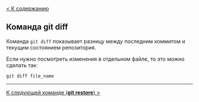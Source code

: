 [< К содержанию](./readme.md)

## Команда git diff

Команда `git diff` показывает разницу между последним коммитом и текущим состоянием репозитория.

Если нужно посмотреть изменения в отдельном файле, то это можно сделать так:

```bash=
git diff file_name
```

---

[К следующей команде (**git restore**) >](./restore.md)
